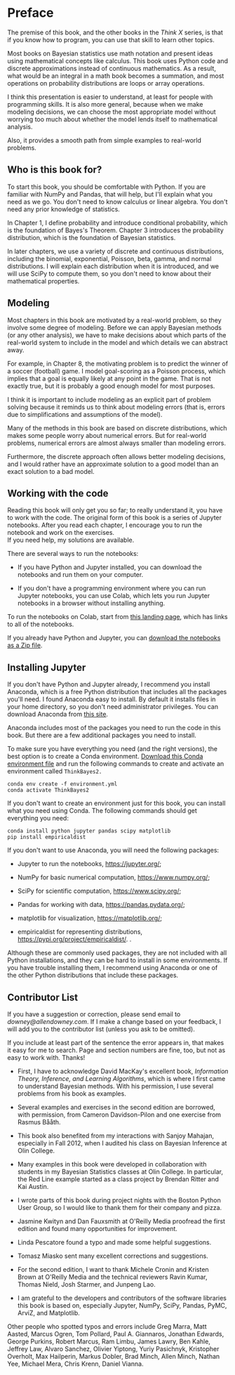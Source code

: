 # Preface

The premise of this book, and the other books in the *Think X* series,
is that if you know how to program, you can use that skill to learn
other topics.

Most books on Bayesian statistics use math notation and present
ideas using mathematical concepts like calculus. This book uses
Python code and discrete approximations instead of
continuous mathematics. As a result, what would be an integral in a math
book becomes a summation, and most operations on probability
distributions are loops or array operations.

I think this presentation is easier to understand, at least for people
with programming skills. It is also more general, because when we make
modeling decisions, we can choose the most appropriate model without
worrying too much about whether the model lends itself to mathematical
analysis.

Also, it provides a smooth path from simple examples to real-world problems.

## Who is this book for?

To start this book, you should be comfortable with Python.
If you are familiar with NumPy and Pandas, that will help, but I'll
explain what you need as we go.
You don't need to know calculus or linear algebra.
You don't need any prior knowledge of statistics.  

In Chapter 1, I define probability and introduce conditional probability, which is the foundation of Bayes's Theorem.
Chapter 3 introduces the probability distribution, which is the
foundation of Bayesian statistics.

In later chapters, we use a variety of discrete and continuous distributions,
including the binomial, exponential, Poisson, beta, gamma, and normal
distributions.
I will explain each distribution when it is introduced, and we will use
SciPy to compute them, so you don't need to know about their
mathematical properties.

## Modeling

Most chapters in this book are motivated by a real-world problem, so
they involve some degree of modeling.  Before we can apply Bayesian
methods (or any other analysis), we have to make decisions about which
parts of the real-world system to include in the model and which
details we can abstract away.

For example, in Chapter 8, the motivating problem is to
predict the winner of a soccer (football) game.  I model goal-scoring as a
Poisson process, which implies that a goal is equally likely at any
point in the game.  That is not exactly true, but it is probably a
good enough model for most purposes.

I think it is important to include modeling as an explicit part
of problem solving because it reminds us to think about modeling
errors (that is, errors due to simplifications and assumptions
of the model).

Many of the methods in this book are based on discrete distributions,
which makes some people worry about numerical errors.  But for
real-world problems, numerical errors are almost always
smaller than modeling errors.

Furthermore, the discrete approach often allows better modeling
decisions, and I would rather have an approximate solution
to a good model than an exact solution to a bad model.

## Working with the code

Reading this book will only get you so far; to really understand it,
you have to work with the code.
The original form of this book is a series of Jupyter notebooks.
After you read each chapter, I encourage you to run the notebook and work
on the exercises.  
If you need help, my solutions are available.

There are several ways to run the notebooks:

* If you have Python and Jupyter installed, you can download the notebooks
    and run them on your computer.

* If you don't have a programming environment where you can run
    Jupyter notebooks, you can use
    Colab, which lets you run Jupyter notebooks in a browser without
    installing anything.

To run the notebooks on Colab, start from [this landing page](http://allendowney.github.io/ThinkBayes2/index.html),
which has links to all of the notebooks.

If you already have Python and Jupyter, you can
[download the notebooks as a Zip file](https://github.com/AllenDowney/ThinkBayes2/raw/master/ThinkBayes2Notebooks.zip).


## Installing Jupyter

If you don't have Python and Jupyter already, I recommend you
install Anaconda, which is a free Python distribution that includes all
the packages you'll need.
I found Anaconda easy to install.
By default it installs files in your home
directory, so you don't need administrator privileges. You can download
Anaconda from [this site](https://www.anaconda.com/products/individual).

Anaconda includes most of the packages you need to
run the code in this book.
But there are a few additional packages you need to install.

To make sure you have everything you need
(and the right versions), the best option is to create a Conda
environment.
[Download this Conda environment file](https://github.com/AllenDowney/ThinkBayes2/raw/master/environment.yml) and run the following commands to create and activate an environment called `ThinkBayes2.`

```
conda env create -f environment.yml
conda activate ThinkBayes2
```

If you don't want to create an environment just for this book, you can
install what you need using Conda. The following commands should get
everything you need:

```
conda install python jupyter pandas scipy matplotlib
pip install empiricaldist
```

If you don't want to use Anaconda, you will need the following packages:

-   Jupyter to run the notebooks, <https://jupyter.org/>;

-   NumPy for basic numerical computation, <https://www.numpy.org/>;

-   SciPy for scientific computation, <https://www.scipy.org/>;

-   Pandas for working with data, <https://pandas.pydata.org/>;

-   matplotlib for visualization, <https://matplotlib.org/>;

-   empiricaldist for representing distributions, <https://pypi.org/project/empiricaldist/>. .

Although these are commonly used packages, they are not included with
all Python installations, and they can be hard to install in some
environments. If you have trouble installing them, I recommend using
Anaconda or one of the other Python distributions that include these
packages.

## Contributor List

If you have a suggestion or correction, please send email to
*downey\@allendowney.com*. If I make a change based on your feedback, I
will add you to the contributor list (unless you ask to be omitted).

If you include at least part of the sentence the error appears in, that
makes it easy for me to search. Page and section numbers are fine, too,
but not as easy to work with. Thanks!

-   First, I have to acknowledge David MacKay's excellent book,
    *Information Theory, Inference, and Learning Algorithms*, which is
    where I first came to understand Bayesian methods. With his
    permission, I use several problems from his book as examples.

-   Several examples and exercises in the second edition are borrowed, with permission, from Cameron Davidson-Pilon and one exercise from Rasmus Bååth.

-   This book also benefited from my interactions with Sanjoy Mahajan,
    especially in Fall 2012, when I audited his class on Bayesian
    Inference at Olin College.

-   Many examples in this book were developed in collaboration with students in my Bayesian Statistics classes at Olin College.  In particular, the Red Line example started as a class project by Brendan Ritter and Kai Austin.

-   I wrote parts of this book during project nights with the Boston
    Python User Group, so I would like to thank them for their company
    and pizza.

-   Jasmine Kwityn and Dan Fauxsmith at O'Reilly Media proofread the
    first edition and found many opportunities for improvement.

-   Linda Pescatore found a typo and made some helpful suggestions.

-   Tomasz Miasko sent many excellent corrections and suggestions.

-   For the second edition, I want to thank Michele Cronin and Kristen Brown at
    O'Reilly Media and the technical reviewers Ravin Kumar, Thomas Nield, Josh
    Starmer, and Junpeng Lao.

-   I am grateful to the developers and contributors of the software libraries this book is based on, especially Jupyter, NumPy, SciPy, Pandas, PyMC, ArviZ, and Matplotlib.

Other people who spotted typos and errors include
Greg Marra,
Matt Aasted,
Marcus Ogren,
Tom Pollard,
Paul A. Giannaros, Jonathan Edwards, George Purkins, Robert Marcus, Ram
Limbu, James Lawry, Ben Kahle, Jeffrey Law,
Alvaro Sanchez,
Olivier Yiptong,
Yuriy Pasichnyk,
Kristopher Overholt,
Max Hailperin,
Markus Dobler,
Brad Minch,
Allen Minch,
Nathan Yee,
Michael Mera,
Chris Krenn,
Daniel Vianna.
